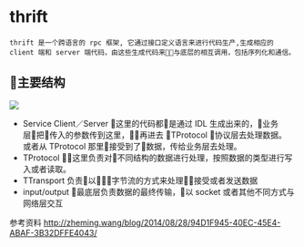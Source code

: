 # thrift
    thrift 是一个跨语言的 rpc 框架, 它通过接口定义语言来进行代码生产,生成相应的 client 端和 server 端代码，由这些生成代码来与底层的相互调用，包括序列化和通信。

## 主要结构
 ![](https://upload.wikimedia.org/wikipedia/commons/d/df/Apache_Thrift_architecture.png)


 * Service Client／Server 这里的代码都是通过 IDL 生成出来的，业务层把传入的参数传到这里，再进去 TProtocol 协议层去处理数据。 或者从 TProtocol 那里接受到了数据，传给业务层去处理。
 * TProtocol 这里负责对不同结构的数据进行处理，按照数据的类型进行写入或者读取。
 * TTransport 负责以字节流的方式来处理接受或者发送数据
 * input/output 最底层负责数据的最终传输，以 socket 或者其他不同方式与网络层交互


 




参考资料 
    http://zheming.wang/blog/2014/08/28/94D1F945-40EC-45E4-ABAF-3B32DFFE4043/
